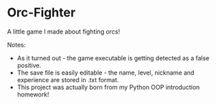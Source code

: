 # Orc-Fighter
A little game I made about fighting orcs!

Notes:
- As it turned out - the game executable is getting detected as a false positive.
- The save file is easily editable - the name, level, nickname and experience are stored in .txt format.
- This project was actually born from my Python OOP introduction homework!
